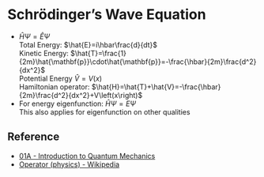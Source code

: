 # Schrödinger’s Wave Equation

* $\hat{H}\Psi=\hat{E}\Psi$  
  Total Energy: $\hat{E}=i\hbar\frac{d}{dt}$  
  Kinetic Energy: $\hat{T}=\frac{1}{2m}\hat{\mathbf{p}}\cdot\hat{\mathbf{p}}=-\frac{\hbar}{2m}\frac{d^2}{dx^2}$  
  Potential Energy $\hat{V}=V(x)$  
  Hamiltonian operator: $\hat{H}=\hat{T}+\hat{V}=-\frac{\hbar}{2m}\frac{d^2}{dx^2}+V\left(x\right)$
* For energy eigenfunction: $\hat{H}\Psi=E\Psi$  
  This also applies for eigenfunction on other qualities

## Reference

* [01A - Introduction to Quantum Mechanics](../../../00%20-%20Summary/SCCH105%20-%20General%20Chemistry/01A%20-%20Introduction%20to%20Quantum%20Mechanics.md)
* [Operator (physics) - Wikipedia](https://en.wikipedia.org/wiki/Operator_(physics)#Table_of_QM_operators)

